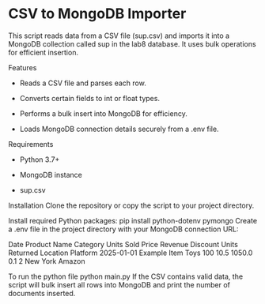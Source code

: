 # CSV to MongoDB Importer
This script reads data from a CSV file (sup.csv) and imports it into a MongoDB collection called sup in the lab8 database. It uses bulk operations for efficient insertion.

Features
- Reads a CSV file and parses each row.

- Converts certain fields to int or float types.

- Performs a bulk insert into MongoDB for efficiency.

- Loads MongoDB connection details securely from a .env file.

Requirements
- Python 3.7+

- MongoDB instance 

- sup.csv 

Installation
Clone the repository or copy the script to your project directory.

Install required Python packages:
  pip install python-dotenv pymongo
Create a .env file in the project directory with your MongoDB connection URL:


  Date	Product Name	Category	Units Sold	Price	Revenue	Discount	Units Returned	Location	Platform
  2025-01-01	Example Item	Toys	100	10.5	1050.0	0.1	2	New York	Amazon

To run the python file
  python main.py
If the CSV contains valid data, the script will bulk insert all rows into MongoDB and print the number of documents inserted.

